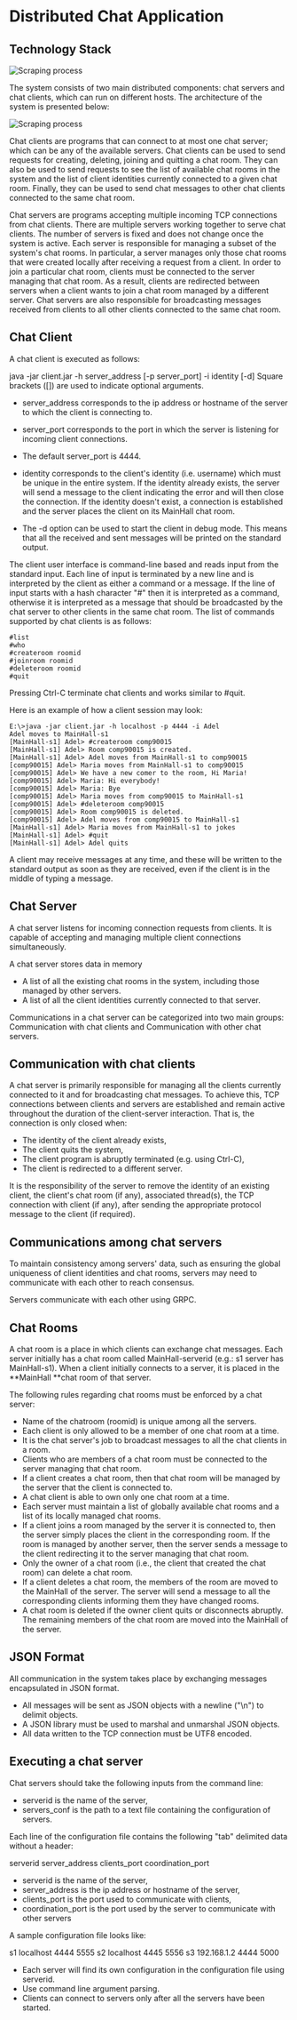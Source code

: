 # Distributed Chat Application

## Technology Stack
![Scraping process](logos.png)

The system consists of two main distributed components: chat servers and chat clients, which can run on different hosts. The architecture of the system is presented below:

![Scraping process](Architecture.png)

Chat clients are programs that can connect to at most one chat server; which can be any of the available servers. Chat clients can be used to send requests for creating, deleting, joining and quitting a chat room. They can also be used to send requests to see the list of available chat rooms in the system and the list of client identities currently connected to a given chat room. Finally, they can be used to send chat messages to other chat clients connected to the same chat room.

Chat servers are programs accepting multiple incoming TCP connections from chat clients. There are multiple servers working together to serve chat clients. The number of servers is fixed and does not change once the system is active. Each server is responsible for managing a subset of the system's chat rooms. In particular, a server manages only those chat rooms that were created locally after receiving a request from a client. In order to join a particular chat room, clients must be connected to the server managing that chat room. As a result, clients are redirected between servers when a client wants to join a chat room managed by a different server. Chat servers are also responsible for broadcasting messages received from clients to all other clients connected to the same chat room.
## Chat Client
A chat client is executed as follows:

java -jar client.jar -h server_address [-p server_port] -i identity [-d]
Square brackets ([]) are used to indicate optional arguments.

- server_address corresponds to the ip address or hostname of the server to which the client is connecting to.

- server_port corresponds to the port in which the server is listening for incoming client connections.

- The default server_port is 4444.

- identity corresponds to the client's identity (i.e. username) which must be unique in the entire system. If the identity already exists, the server will send a message to the client indicating the error and will then close the connection. If the identity doesn't exist, a connection is established and the server places the client on its MainHall chat room.

- The -d option can be used to start the client in debug mode. This means that all the received and sent messages will be printed on the standard output.

The client user interface is command-line based and reads input from the standard input. Each line of input is terminated by a new line and is interpreted by the client as either a command or a message. If the line of input starts with a hash character "#" then it is interpreted as a command, otherwise it is interpreted as a message that should be broadcasted by the chat server to other clients in the same chat room. The list of commands supported by chat clients is as follows:

    #list
    #who
    #createroom roomid
    #joinroom roomid
    #deleteroom roomid
    #quit
Pressing Ctrl-C terminate chat clients and works similar to #quit.

Here is an example of how a client session may look:

    E:\>java -jar client.jar -h localhost -p 4444 -i Adel
    Adel moves to MainHall-s1
    [MainHall-s1] Adel> #createroom comp90015
    [MainHall-s1] Adel> Room comp90015 is created.
    [MainHall-s1] Adel> Adel moves from MainHall-s1 to comp90015
    [comp90015] Adel> Maria moves from MainHall-s1 to comp90015
    [comp90015] Adel> We have a new comer to the room, Hi Maria!
    [comp90015] Adel> Maria: Hi everybody!
    [comp90015] Adel> Maria: Bye
    [comp90015] Adel> Maria moves from comp90015 to MainHall-s1
    [comp90015] Adel> #deleteroom comp90015
    [comp90015] Adel> Room comp90015 is deleted.
    [comp90015] Adel> Adel moves from comp90015 to MainHall-s1
    [MainHall-s1] Adel> Maria moves from MainHall-s1 to jokes
    [MainHall-s1] Adel> #quit
    [MainHall-s1] Adel> Adel quits
A client may receive messages at any time, and these will be written to the standard output as soon as they are received, even if the client is in the middle of typing a message.

## Chat Server
A chat server listens for incoming connection requests from clients. It is capable of accepting and managing multiple client connections simultaneously.

A chat server stores data in memory

- A list of all the existing chat rooms in the system, including those managed by other servers.
- A list of all the client identities currently connected to that server.

Communications in a chat server can be categorized into two main groups: Communication with chat clients and Communication with other chat servers.

## Communication with chat clients

A chat server is primarily responsible for managing all the clients currently connected to it and for broadcasting chat messages. To achieve this, TCP connections between clients and servers are established and remain active throughout the duration of the client-server interaction. That is, the connection is only closed when:

- The identity of the client already exists,
- The client quits the system,
- The client program is abruptly terminated (e.g. using Ctrl-C),
- The client is redirected to a different server.

It is the responsibility of the server to remove the identity of an existing client, the client's chat room (if any), associated thread(s), the TCP connection with client (if any), after sending the appropriate protocol message to the client (if required).

## Communications among chat servers

To maintain consistency among servers' data, such as ensuring the global uniqueness of client identities and chat rooms, servers may need to communicate with each other to reach consensus.

Servers communicate with each other using GRPC.

## Chat Rooms

A chat room is a place in which clients can exchange chat messages. Each server initially has a chat room called MainHall-serverid (e.g.: s1 server has MainHall-s1). When a client initially connects to a server, it is placed in the **MainHall **chat room of that server.

The following rules regarding chat rooms must be enforced by a chat server:

- Name of the chatroom (roomid) is unique among all the servers.
- Each client is only allowed to be a member of one chat room at a time.
- It is the chat server's job to broadcast messages to all the chat clients in a room.
- Clients who are members of a chat room must be connected to the server managing that chat room.
- If a client creates a chat room, then that chat room will be managed by the server that the client is connected to.
- A chat client is able to own only one chat room at a time.
- Each server must maintain a list of globally available chat rooms and a list of its locally managed chat rooms.
- If a client joins a room managed by the server it is connected to, then the server simply places the client in the corresponding room. If the room is managed by another server, then the server sends a message to the client redirecting it to the server managing that chat room.
- Only the owner of a chat room (i.e., the client that created the chat room) can delete a chat room.
- If a client deletes a chat room, the members of the room are moved to the MainHall of the server. The server will send a message to all the corresponding clients informing them they have changed rooms.
- A chat room is deleted if the owner client quits or disconnects abruptly. The remaining members of the chat room are moved into the MainHall of the server.


## JSON Format
All communication in the system takes place by exchanging messages encapsulated in JSON format.
- All messages will be sent as JSON objects with a newline ("\n") to delimit objects.
- A JSON library must be used to marshal and unmarshal JSON objects.
- All data written to the TCP connection must be UTF8 encoded.

## Executing a chat server

Chat servers should take the following inputs from the command line:

- serverid is the name of the server,
- servers_conf is the path to a text file containing the configuration of servers.

Each line of the configuration file contains the following "tab" delimited data without a header:

serverid	server_address	clients_port	coordination_port

- serverid is the name of the server,
- server_address is the ip address or hostname of the server,
- clients_port is the port used to communicate with clients,
- coordination_port is the port used by the server to communicate with other servers

A sample configuration file looks like:

s1 localhost	4444	5555
s2	localhost	4445	5556
s3 	192.168.1.2     4444	5000

- Each server will find its own configuration in the configuration file using serverid.
- Use command line argument parsing.
- Clients can connect to servers only after all the servers have been started.
